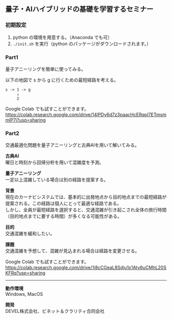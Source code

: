 ## 量子・AIハイブリッドの基礎を学習するセミナー

### 初期設定
1. python の環境を用意する。（Anaconda でも可）
2. `./init.sh` を実行（python のパッケージがダウンロードされます。）

### Part1
量子アニーリングを簡単に使ってみる。

以下の地図で s から g に行くための最短経路を考える。
```
s -> 1 -> g
     ↓
     2
```

Google Colab でも試すことができます。
https://colab.research.google.com/drive/14lPDy6d7z3paacHcERqpI7ETmsmmlP7j?usp=sharing

### Part2
交通最適化問題を量子アニーリングと古典AIを用いて解いてみる。

**古典AI**\
曜日と時刻から回帰分析を用いて混雑度を予測。

**量子アニーリング**\
一定以上混雑している場合は別の経路を提案する。

**背景**\
現在のカーナビシステムでは、基本的に出発地点から目的地点までの最短経路が提案される。この経路は個人にとって最適な経路である。\
しかし、全員が最短経路を選択すると、交通混雑が引き起こされ全体の旅行時間（目的地点までに要する時間）が多くなる可能性がある。

**目的**\
交通混雑を緩和したい。

**課題**\
交通混雑を予想して、混雑が見込まれる場合は経路を変更させる。

Google Colab でも試すことができます。
https://colab.research.google.com/drive/1i8cCGeaL8Sdju1x1Aty6uCMhL20SKFRq?usp=sharing

---
**動作環境**\
Windows, MacOS

**開発**\
DEVEL株式会社、ビネット＆クラリティ合同会社